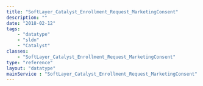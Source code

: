 ```yaml
---
title: "SoftLayer_Catalyst_Enrollment_Request_MarketingConsent"
description: ""
date: "2018-02-12"
tags:
    - "datatype"
    - "sldn"
    - "Catalyst"
classes:
    - "SoftLayer_Catalyst_Enrollment_Request_MarketingConsent"
type: "reference"
layout: "datatype"
mainService : "SoftLayer_Catalyst_Enrollment_Request_MarketingConsent"
---
```

